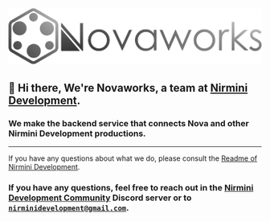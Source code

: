 ![White Nova logo next to Novaworks text](https://raw.githubusercontent.com/Novaworks-Network/.github/refs/heads/main/assets/Novaworks-Text.png)
---
## :wave: Hi there, We're Novaworks, a team at [Nirmini Development](https://github.com/Nirmini).
### We make the backend service that connects Nova and other Nirmini Development productions.
---
If you have any questions about what we do, please consult the [Readme of Nirmini Development](https://github.com/Nirmini).

### If you have any questions, feel free to reach out in the [Nirmini Development Community](https://discord.gg/9Y7aZejzUH) Discord server or to [`nirminidevelopment@gmail.com`](mailto:nirminidevelopment@gmail.com).
